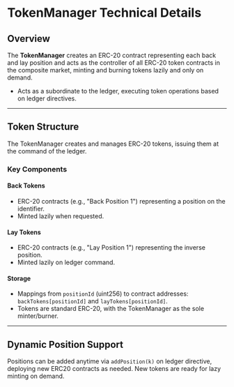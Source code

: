 # TokenManager Technical Details

## Overview

The **TokenManager** creates an ERC-20 contract representing each back and lay position and acts as the controller of all ERC-20 token contracts in the composite market, minting and burning tokens lazily and only on demand.

- Acts as a subordinate to the ledger, executing token operations based on ledger directives.

---

## Token Structure

The TokenManager creates and manages ERC-20 tokens, issuing them at the command of the ledger.

### Key Components

#### Back Tokens
- ERC-20 contracts (e.g., "Back Position 1") representing a position on the identifier.
- Minted lazily when requested.

#### Lay Tokens
- ERC-20 contracts (e.g., "Lay Position 1") representing the inverse position.
- Minted lazily on ledger command.

#### Storage
- Mappings from `positionId` (uint256) to contract addresses: `backTokens[positionId]` and `layTokens[positionId]`.
- Tokens are standard ERC-20, with the TokenManager as the sole minter/burner.

---

## Dynamic Position Support

Positions can be added anytime via `addPosition(k)` on ledger directive, deploying new ERC20 contracts as needed. New tokens are ready for lazy minting on demand.